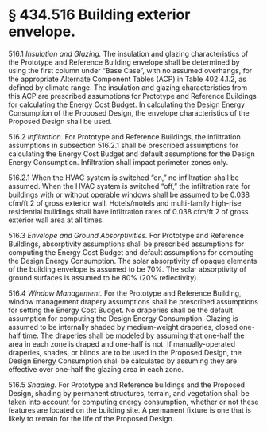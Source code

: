 # § 434.516   Building exterior envelope.

516.1 *Insulation and Glazing.* The insulation and glazing characteristics of the Prototype and Reference Building envelope shall be determined by using the first column under “Base Case”, with no assumed overhangs, for the appropriate Alternate Component Tables (ACP) in Table 402.4.1.2, as defined by climate range. The insulation and glazing characteristics from this ACP are prescribed assumptions for Prototype and Reference Buildings for calculating the Energy Cost Budget. In calculating the Design Energy Consumption of the Proposed Design, the envelope characteristics of the Proposed Design shall be used. 


516.2 *Infiltration.* For Prototype and Reference Buildings, the infiltration assumptions in subsection 516.2.1 shall be prescribed assumptions for calculating the Energy Cost Budget and default assumptions for the Design Energy Consumption. Infiltration shall impact perimeter zones only. 


516.2.1 When the HVAC system is switched “on,” no infiltration shall be assumed. When the HVAC system is switched “off,” the infiltration rate for buildings with or without operable windows shall be assumed to be 0.038 cfm/ft
2 of gross exterior wall. Hotels/motels and multi-family high-rise residential buildings shall have infiltration rates of 0.038 cfm/ft
2 of gross exterior wall area at all times. 


516.3 *Envelope and Ground Absorptivities.* For Prototype and Reference Buildings, absorptivity assumptions shall be prescribed assumptions for computing the Energy Cost Budget and default assumptions for computing the Design Energy Consumption. The solar absorptivity of opaque elements of the building envelope is assumed to be 70%. The solar absorptivity of ground surfaces is assumed to be 80% (20% reflectivity). 


516.4 *Window Management.* For the Prototype and Reference Building, window management drapery assumptions shall be prescribed assumptions for setting the Energy Cost Budget. No draperies shall be the default assumption for computing the Design Energy Consumption. Glazing is assumed to be internally shaded by medium-weight draperies, closed one-half time. The draperies shall be modeled by assuming that one-half the area in each zone is draped and one-half is not. If manually-operated draperies, shades, or blinds are to be used in the Proposed Design, the Design Energy Consumption shall be calculated by assuming they are effective over one-half the glazing area in each zone. 


516.5 *Shading.* For Prototype and Reference buildings and the Proposed Design, shading by permanent structures, terrain, and vegetation shall be taken into account for computing energy consumption, whether or not these features are located on the building site. A permanent fixture is one that is likely to remain for the life of the Proposed Design. 




